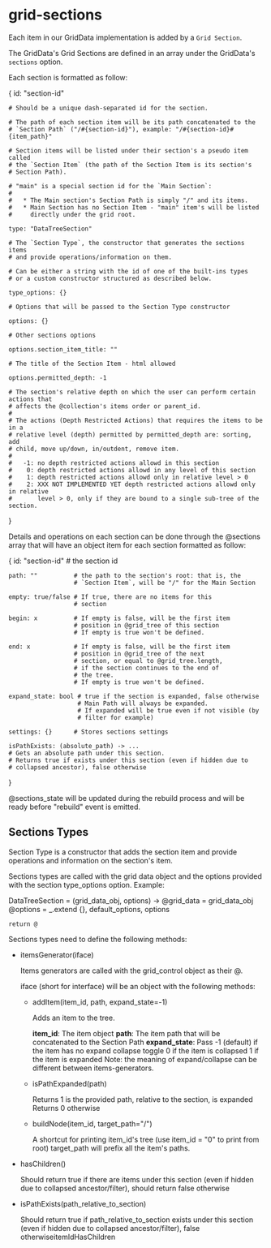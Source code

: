 grid-sections
=============

Each item in our GridData implementation is added by a `Grid Section`.

The GridData's Grid Sections are defined in an array under the GridData's
`sections` option.

Each section is formatted as follow:

  {
    id: "section-id"

    # Should be a unique dash-separated id for the section.

    # The path of each section item will be its path concatenated to the
    # `Section Path` ("/#{section-id}"), example: "/#{section-id}#{item_path}"

    # Section items will be listed under their section's a pseudo item called
    # the `Section Item` (the path of the Section Item is its section's
    # Section Path).

    # "main" is a special section id for the `Main Section`:
    #
    #   * The Main section's Section Path is simply "/" and its items.
    #   * Main Section has no Section Item - "main" item's will be listed
    #     directly under the grid root.

    type: "DataTreeSection"

    # The `Section Type`, the constructor that generates the sections items
    # and provide operations/information on them.

    # Can be either a string with the id of one of the built-ins types
    # or a custom constructor structured as described below.

    type_options: {}

    # Options that will be passed to the Section Type constructor

    options: {}

    # Other sections options

    options.section_item_title: ""

    # The title of the Section Item - html allowed

    options.permitted_depth: -1

    # The section's relative depth on which the user can perform certain actions that
    # affects the @collection's items order or parent_id.
    # 
    # The actions (Depth Restricted Actions) that requires the items to be in a
    # relative level (depth) permitted by permitted_depth are: sorting, add
    # child, move up/down, in/outdent, remove item.
    #
    #   -1: no depth restricted actions allowd in this section
    #    0: depth restricted actions allowd in any level of this section
    #    1: depth restricted actions allowd only in relative level > 0
    #    2: XXX NOT IMPLEMENTED YET depth restricted actions allowd only in relative
    #       level > 0, only if they are bound to a single sub-tree of the section.
  }

Details and operations on each section can be done through the @sections
array that will have an object item for each section formatted as follow:

  {
    id: "section-id"  # the section id

    path: ""          # the path to the section's root: that is, the
                      # `Section Item`, will be "/" for the Main Section

    empty: true/false # If true, there are no items for this
                      # section

    begin: x          # If empty is false, will be the first item
                      # position in @grid_tree of this section
                      # If empty is true won't be defined.

    end: x            # If empty is false, will be the first item
                      # position in @grid_tree of the next
                      # section, or equal to @grid_tree.length,
                      # if the section continues to the end of
                      # the tree.
                      # If empty is true won't be defined.

    expand_state: bool # true if the section is expanded, false otherwise
                       # Main Path will always be expanded.
                       # If expanded will be true even if not visible (by
                       # filter for example)

    settings: {}      # Stores sections settings

    isPathExists: (absolute_path) -> ...
    # Gets an absolute path under this section.
    # Returns true if exists under this section (even if hidden due to
    # collapsed ancestor), false otherwise
  }

@sections_state will be updated during the rebuild process and will be ready
before "rebuild" event is emitted.

Sections Types
--------------

Section Type is a constructor that adds the section item and provide operations
and information on the section's item.

Sections types are called with the grid data object and the options provided
with the section type_options option. Example:

  DataTreeSection = (grid_data_obj, options) ->
    @grid_data = grid_data_obj
    @options = _.extend {}, default_options, options

    return @

Sections types need to define the following methods:

* itemsGenerator(iface)

  Items generators are called with the grid_control object as their @.

  iface (short for interface) will be an object with the following methods:

    * addItem(item_id, path, expand_state=-1)

      Adds an item to the tree.

      **item_id**: The item object
      **path**: The item path that will be concatenated to the Section Path
      **expand_state**: Pass -1 (default) if the item has no expand collapse toggle
                              0 if the item is collapsed
                              1 if the item is expanded
                              Note: the meaning of expand/collapse can be
                              different between items-generators.

    * isPathExpanded(path)

      Returns 1 is the provided path, relative to the section, is expanded
      Returns 0 otherwise

    * buildNode(item_id, target_path="/")

      A shortcut for printing item_id's tree (use item_id = "0" to print
      from root)
      target_path will prefix all the item's paths.

* hasChildren()

  Should return true if there are items under this section (even if hidden due
  to collapsed ancestor/filter), should return false otherwise

* isPathExists(path_relative_to_section)

  Should return true if path_relative_to_section exists under this
  section (even if hidden due to collapsed ancestor/filter), false
  otherwiseitemIdHasChildren